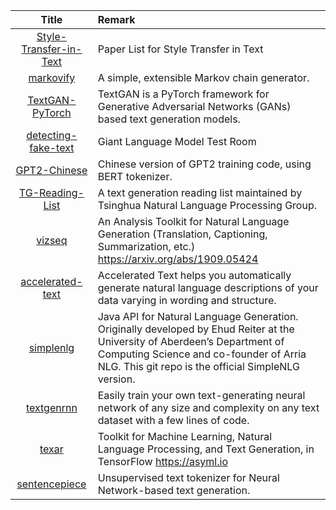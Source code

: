 | Title | Remark |
| :----: | :---- |
| [Style-Transfer-in-Text](https://github.com/fuzhenxin/Style-Transfer-in-Text)|Paper List for Style Transfer in Text|
|[markovify](https://github.com/jsvine/markovify)|A simple, extensible Markov chain generator.|
|[TextGAN-PyTorch](https://github.com/williamSYSU/TextGAN-PyTorch)|TextGAN is a PyTorch framework for Generative Adversarial Networks (GANs) based text generation models.|
|[detecting-fake-text](https://github.com/HendrikStrobelt/detecting-fake-text)|Giant Language Model Test Room|
|[GPT2-Chinese](https://github.com/Morizeyao/GPT2-Chinese)|Chinese version of GPT2 training code, using BERT tokenizer.|
|[TG-Reading-List](https://github.com/THUNLP-MT/TG-Reading-List)|A text generation reading list maintained by Tsinghua Natural Language Processing Group.|
|[vizseq](https://github.com/facebookresearch/vizseq)|An Analysis Toolkit for Natural Language Generation (Translation, Captioning, Summarization, etc.) https://arxiv.org/abs/1909.05424|
|[accelerated-text](https://github.com/tokenmill/accelerated-text)|Accelerated Text helps you automatically generate natural language descriptions of your data varying in wording and structure.|
|[simplenlg](https://github.com/simplenlg/simplenlg)|Java API for Natural Language Generation. Originally developed by Ehud Reiter at the University of Aberdeen’s Department of Computing Science and co-founder of Arria NLG. This git repo is the official SimpleNLG version.|
|[textgenrnn](https://github.com/minimaxir/textgenrnn)|Easily train your own text-generating neural network of any size and complexity on any text dataset with a few lines of code.|
|[texar](https://github.com/asyml/texar)|Toolkit for Machine Learning, Natural Language Processing, and Text Generation, in TensorFlow https://asyml.io|
|[sentencepiece](https://github.com/google/sentencepiece)|Unsupervised text tokenizer for Neural Network-based text generation.|









